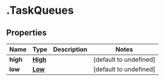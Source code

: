 # .TaskQueues

## Properties

Name | Type | Description | Notes
------------ | ------------- | ------------- | -------------
**high** | [**High**](High.md) |  | [default to undefined]
**low** | [**Low**](Low.md) |  | [default to undefined]

